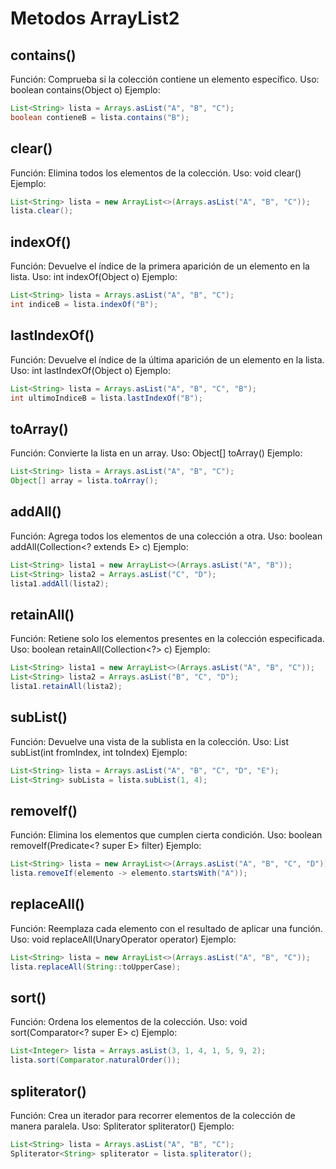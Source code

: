 
# Metodos ArrayList2

## contains()

Función: Comprueba si la colección contiene un elemento específico.
Uso: boolean contains(Object o)
Ejemplo:
```java
List<String> lista = Arrays.asList("A", "B", "C");
boolean contieneB = lista.contains("B");
```

## clear()
Función: Elimina todos los elementos de la colección.
Uso: void clear()
Ejemplo:
```java
List<String> lista = new ArrayList<>(Arrays.asList("A", "B", "C"));
lista.clear();
```

## indexOf()
Función: Devuelve el índice de la primera aparición de un elemento en la lista.
Uso: int indexOf(Object o)
Ejemplo:
```java
List<String> lista = Arrays.asList("A", "B", "C");
int indiceB = lista.indexOf("B");
```

## lastIndexOf()
Función: Devuelve el índice de la última aparición de un elemento en la lista.
Uso: int lastIndexOf(Object o)
Ejemplo:
```java
List<String> lista = Arrays.asList("A", "B", "C", "B");
int ultimoIndiceB = lista.lastIndexOf("B");
```


## toArray()
Función: Convierte la lista en un array.
Uso: Object[] toArray()
Ejemplo:
```java
List<String> lista = Arrays.asList("A", "B", "C");
Object[] array = lista.toArray();
```

## addAll()
Función: Agrega todos los elementos de una colección a otra.
Uso: boolean addAll(Collection<? extends E> c)
Ejemplo:
```java
List<String> lista1 = new ArrayList<>(Arrays.asList("A", "B"));
List<String> lista2 = Arrays.asList("C", "D");
lista1.addAll(lista2);
```

## retainAll()
Función: Retiene solo los elementos presentes en la colección especificada.
Uso: boolean retainAll(Collection<?> c)
Ejemplo:
```java
List<String> lista1 = new ArrayList<>(Arrays.asList("A", "B", "C"));
List<String> lista2 = Arrays.asList("B", "C", "D");
lista1.retainAll(lista2);
```

## subList()
Función: Devuelve una vista de la sublista en la colección.
Uso: List<E> subList(int fromIndex, int toIndex)
Ejemplo:

```java
List<String> lista = Arrays.asList("A", "B", "C", "D", "E");
List<String> subLista = lista.subList(1, 4);
```

## removeIf()
Función: Elimina los elementos que cumplen cierta condición.
Uso: boolean removeIf(Predicate<? super E> filter)
Ejemplo:

```java
List<String> lista = new ArrayList<>(Arrays.asList("A", "B", "C", "D"));
lista.removeIf(elemento -> elemento.startsWith("A"));
```

## replaceAll()
Función: Reemplaza cada elemento con el resultado de aplicar una función.
Uso: void replaceAll(UnaryOperator<E> operator)
Ejemplo:

```java
List<String> lista = new ArrayList<>(Arrays.asList("A", "B", "C"));
lista.replaceAll(String::toUpperCase);
```

## sort()

Función: Ordena los elementos de la colección.
Uso: void sort(Comparator<? super E> c)
Ejemplo:

```java
List<Integer> lista = Arrays.asList(3, 1, 4, 1, 5, 9, 2);
lista.sort(Comparator.naturalOrder());
```

## spliterator()
Función: Crea un iterador para recorrer elementos de la colección de manera paralela.
Uso: Spliterator<E> spliterator()
Ejemplo:
```java
List<String> lista = Arrays.asList("A", "B", "C");
Spliterator<String> spliterator = lista.spliterator();
```

